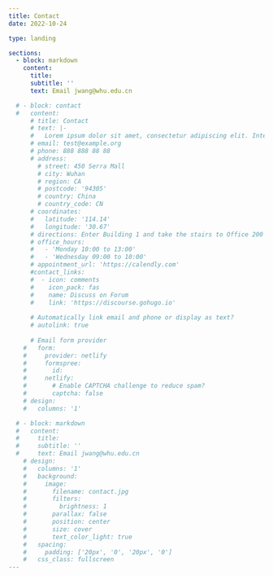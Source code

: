 ```yaml
---
title: Contact
date: 2022-10-24

type: landing

sections:
  - block: markdown
    content:
      title:  
      subtitle: ''
      text: Email jwang@whu.edu.cn

  # - block: contact
  #   content:
      # title: Contact
      # text: |-
      #   Lorem ipsum dolor sit amet, consectetur adipiscing elit. Integer tempus augue non tempor egestas. Proin nisl nunc, dignissim in accumsan dapibus, auctor ullamcorper neque. Quisque at elit felis. Vestibulum ante ipsum primis in faucibus orci luctus et ultrices posuere cubilia curae; Aenean eget elementum odio. Cras interdum eget risus sit amet aliquet. In volutpat, nisl ut fringilla dignissim, arcu nisl suscipit ante, at accumsan sapien nisl eu eros.
      # email: test@example.org
      # phone: 888 888 88 88
      # address:
        # street: 450 Serra Mall
        # city: Wuhan
        # region: CA
        # postcode: '94305'
        # country: China
        # country_code: CN
      # coordinates:
      #   latitude: '114.14'
      #   longitude: '30.67'
      # directions: Enter Building 1 and take the stairs to Office 200 on Floor 2
      # office_hours:
      #   - 'Monday 10:00 to 13:00'
      #   - 'Wednesday 09:00 to 10:00'
      # appointment_url: 'https://calendly.com'
      #contact_links:
      #  - icon: comments
      #    icon_pack: fas
      #    name: Discuss on Forum
      #    link: 'https://discourse.gohugo.io'
    
      # Automatically link email and phone or display as text?
      # autolink: true
    
      # Email form provider
    #   form:
    #     provider: netlify
    #     formspree:
    #       id:
    #     netlify:
    #       # Enable CAPTCHA challenge to reduce spam?
    #       captcha: false
    # design:
    #   columns: '1'

  # - block: markdown
  #   content:
  #     title:  
  #     subtitle: ''
  #     text: Email jwang@whu.edu.cn
    # design:
    #   columns: '1'
    #   background:
    #     image: 
    #       filename: contact.jpg
    #       filters:
    #         brightness: 1
    #       parallax: false
    #       position: center
    #       size: cover
    #       text_color_light: true
    #   spacing:
    #     padding: ['20px', '0', '20px', '0']
    #   css_class: fullscreen
---
```

